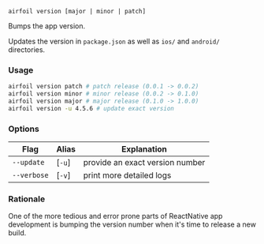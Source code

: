 `airfoil version [major | minor | patch]`

Bumps the app version.

Updates the version in `package.json` as well as `ios/` and `android/` directories.

### Usage

```bash
airfoil version patch # patch release (0.0.1 -> 0.0.2)
airfoil version minor # minor release (0.0.2 -> 0.1.0)
airfoil version major # major release (0.1.0 -> 1.0.0)
airfoil version -u 4.5.6 # update exact version
```

### Options

| Flag        | Alias  | Explanation                     |
| ----------- | ------ | ------------------------------- |
| `--update`  | [`-u`] | provide an exact version number |
| `--verbose` | [`-v`] | print more detailed logs        |

### Rationale

One of the more tedious and error prone parts of ReactNative app development is bumping the version number
when it's time to release a new build.
